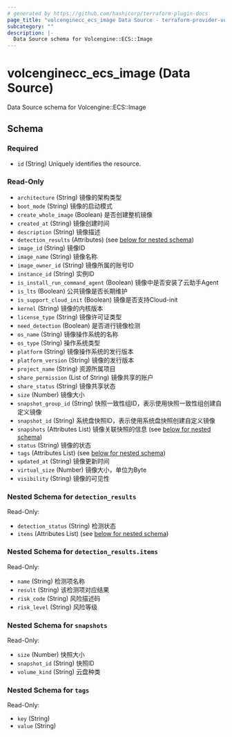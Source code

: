 ```yaml
---
# generated by https://github.com/hashicorp/terraform-plugin-docs
page_title: "volcenginecc_ecs_image Data Source - terraform-provider-volcenginecc"
subcategory: ""
description: |-
  Data Source schema for Volcengine::ECS::Image
---
```


# volcenginecc_ecs_image (Data Source)

Data Source schema for Volcengine::ECS::Image



<!-- schema generated by tfplugindocs -->
## Schema

### Required

- `id` (String) Uniquely identifies the resource.

### Read-Only

- `architecture` (String) 镜像的架构类型
- `boot_mode` (String) 镜像的启动模式
- `create_whole_image` (Boolean) 是否创建整机镜像
- `created_at` (String) 镜像创建时间
- `description` (String) 镜像描述
- `detection_results` (Attributes) (see [below for nested schema](#nestedatt--detection_results))
- `image_id` (String) 镜像ID
- `image_name` (String) 镜像名称
- `image_owner_id` (String) 镜像所属的账号ID
- `instance_id` (String) 实例ID
- `is_install_run_command_agent` (Boolean) 镜像中是否安装了云助手Agent
- `is_lts` (Boolean) 公共镜像是否长期维护
- `is_support_cloud_init` (Boolean) 镜像是否支持Cloud-init
- `kernel` (String) 镜像的内核版本
- `license_type` (String) 镜像许可证类型
- `need_detection` (Boolean) 是否进行镜像检测
- `os_name` (String) 镜像操作系统的名称
- `os_type` (String) 操作系统类型
- `platform` (String) 镜像操作系统的发行版本
- `platform_version` (String) 镜像的发行版本
- `project_name` (String) 资源所属项目
- `share_permission` (List of String) 镜像共享的账户
- `share_status` (String) 镜像共享状态
- `size` (Number) 镜像大小
- `snapshot_group_id` (String) 快照一致性组ID，表示使用快照一致性组创建自定义镜像
- `snapshot_id` (String) 系统盘快照ID，表示使用系统盘快照创建自定义镜像
- `snapshots` (Attributes List) 镜像关联快照的信息 (see [below for nested schema](#nestedatt--snapshots))
- `status` (String) 镜像的状态
- `tags` (Attributes List) (see [below for nested schema](#nestedatt--tags))
- `updated_at` (String) 镜像更新时间
- `virtual_size` (Number) 镜像大小，单位为Byte
- `visibility` (String) 镜像的可见性

<a id="nestedatt--detection_results"></a>
### Nested Schema for `detection_results`

Read-Only:

- `detection_status` (String) 检测状态
- `items` (Attributes List) (see [below for nested schema](#nestedatt--detection_results--items))

<a id="nestedatt--detection_results--items"></a>
### Nested Schema for `detection_results.items`

Read-Only:

- `name` (String) 检测项名称
- `result` (String) 该检测项对应结果
- `risk_code` (String) 风险描述码
- `risk_level` (String) 风险等级



<a id="nestedatt--snapshots"></a>
### Nested Schema for `snapshots`

Read-Only:

- `size` (Number) 快照大小
- `snapshot_id` (String) 快照ID
- `volume_kind` (String) 云盘种类


<a id="nestedatt--tags"></a>
### Nested Schema for `tags`

Read-Only:

- `key` (String)
- `value` (String)
